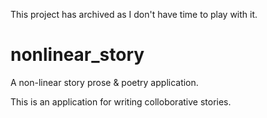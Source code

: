 This project has archived as I don't have time to play with it.

nonlinear_story
===============

A non-linear story prose &amp; poetry application.

This is an application for writing colloborative stories.


